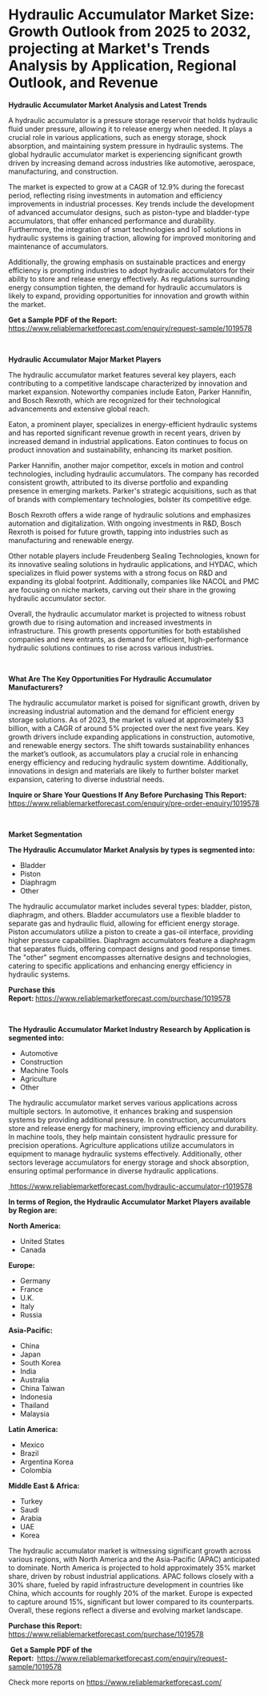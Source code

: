 <p><h1>Hydraulic Accumulator Market Size: Growth Outlook from 2025 to 2032, projecting at Market's Trends Analysis by Application, Regional Outlook, and Revenue</h1></p><p><strong>Hydraulic Accumulator Market Analysis and Latest Trends</strong></p>
<p><p>A hydraulic accumulator is a pressure storage reservoir that holds hydraulic fluid under pressure, allowing it to release energy when needed. It plays a crucial role in various applications, such as energy storage, shock absorption, and maintaining system pressure in hydraulic systems. The global hydraulic accumulator market is experiencing significant growth driven by increasing demand across industries like automotive, aerospace, manufacturing, and construction.</p><p>The market is expected to grow at a CAGR of 12.9% during the forecast period, reflecting rising investments in automation and efficiency improvements in industrial processes. Key trends include the development of advanced accumulator designs, such as piston-type and bladder-type accumulators, that offer enhanced performance and durability. Furthermore, the integration of smart technologies and IoT solutions in hydraulic systems is gaining traction, allowing for improved monitoring and maintenance of accumulators.</p><p>Additionally, the growing emphasis on sustainable practices and energy efficiency is prompting industries to adopt hydraulic accumulators for their ability to store and release energy effectively. As regulations surrounding energy consumption tighten, the demand for hydraulic accumulators is likely to expand, providing opportunities for innovation and growth within the market.</p></p>
<p><strong>Get a Sample PDF of the Report:&nbsp;</strong> <a href="https://www.reliablemarketforecast.com/enquiry/request-sample/1019578?utm_campaign=3282&utm_medium=2&utm_source=Github&utm_content=ia&utm_term=10042025&utm_id=hydraulic-accumulator">https://www.reliablemarketforecast.com/enquiry/request-sample/1019578</a></p>
<p>&nbsp;</p>
<p><strong>Hydraulic Accumulator Major Market Players</strong></p>
<p><p>The hydraulic accumulator market features several key players, each contributing to a competitive landscape characterized by innovation and market expansion. Noteworthy companies include Eaton, Parker Hannifin, and Bosch Rexroth, which are recognized for their technological advancements and extensive global reach.</p><p>Eaton, a prominent player, specializes in energy-efficient hydraulic systems and has reported significant revenue growth in recent years, driven by increased demand in industrial applications. Eaton continues to focus on product innovation and sustainability, enhancing its market position.</p><p>Parker Hannifin, another major competitor, excels in motion and control technologies, including hydraulic accumulators. The company has recorded consistent growth, attributed to its diverse portfolio and expanding presence in emerging markets. Parker's strategic acquisitions, such as that of brands with complementary technologies, bolster its competitive edge.</p><p>Bosch Rexroth offers a wide range of hydraulic solutions and emphasizes automation and digitalization. With ongoing investments in R&D, Bosch Rexroth is poised for future growth, tapping into industries such as manufacturing and renewable energy.</p><p>Other notable players include Freudenberg Sealing Technologies, known for its innovative sealing solutions in hydraulic applications, and HYDAC, which specializes in fluid power systems with a strong focus on R&D and expanding its global footprint. Additionally, companies like NACOL and PMC are focusing on niche markets, carving out their share in the growing hydraulic accumulator sector.</p><p>Overall, the hydraulic accumulator market is projected to witness robust growth due to rising automation and increased investments in infrastructure. This growth presents opportunities for both established companies and new entrants, as demand for efficient, high-performance hydraulic solutions continues to rise across various industries.</p></p>
<p>&nbsp;</p>
<p><strong>What Are The Key Opportunities For Hydraulic Accumulator Manufacturers?</strong></p>
<p><p>The hydraulic accumulator market is poised for significant growth, driven by increasing industrial automation and the demand for efficient energy storage solutions. As of 2023, the market is valued at approximately $3 billion, with a CAGR of around 5% projected over the next five years. Key growth drivers include expanding applications in construction, automotive, and renewable energy sectors. The shift towards sustainability enhances the market’s outlook, as accumulators play a crucial role in enhancing energy efficiency and reducing hydraulic system downtime. Additionally, innovations in design and materials are likely to further bolster market expansion, catering to diverse industrial needs.</p></p>
<p><strong>Inquire or Share Your Questions If Any Before Purchasing This Report:</strong> <a href="https://www.reliablemarketforecast.com/enquiry/pre-order-enquiry/1019578?utm_campaign=3282&utm_medium=2&utm_source=Github&utm_content=ia&utm_term=10042025&utm_id=hydraulic-accumulator">https://www.reliablemarketforecast.com/enquiry/pre-order-enquiry/1019578</a></p>
<p>&nbsp;</p>
<p><strong>Market Segmentation</strong></p>
<p><strong>The Hydraulic Accumulator Market Analysis by types is segmented into:</strong></p>
<p><ul><li>Bladder</li><li>Piston</li><li>Diaphragm</li><li>Other</li></ul></p>
<p><p>The hydraulic accumulator market includes several types: bladder, piston, diaphragm, and others. Bladder accumulators use a flexible bladder to separate gas and hydraulic fluid, allowing for efficient energy storage. Piston accumulators utilize a piston to create a gas-oil interface, providing higher pressure capabilities. Diaphragm accumulators feature a diaphragm that separates fluids, offering compact designs and good response times. The "other" segment encompasses alternative designs and technologies, catering to specific applications and enhancing energy efficiency in hydraulic systems.</p></p>
<p><strong>Purchase this Report:&nbsp;</strong><a href="https://www.reliablemarketforecast.com/purchase/1019578?utm_campaign=3282&utm_medium=2&utm_source=Github&utm_content=ia&utm_term=10042025&utm_id=hydraulic-accumulator">https://www.reliablemarketforecast.com/purchase/1019578</a></p>
<p>&nbsp;</p>
<p><strong>The Hydraulic Accumulator Market Industry Research by Application is segmented into:</strong></p>
<p><ul><li>Automotive</li><li>Construction</li><li>Machine Tools</li><li>Agriculture</li><li>Other</li></ul></p>
<p><p>The hydraulic accumulator market serves various applications across multiple sectors. In automotive, it enhances braking and suspension systems by providing additional pressure. In construction, accumulators store and release energy for machinery, improving efficiency and durability. In machine tools, they help maintain consistent hydraulic pressure for precision operations. Agriculture applications utilize accumulators in equipment to manage hydraulic systems effectively. Additionally, other sectors leverage accumulators for energy storage and shock absorption, ensuring optimal performance in diverse hydraulic applications.</p></p>
<p><a href="https://www.reliablemarketforecast.com/hydraulic-accumulator-r1019578?utm_campaign=3282&utm_medium=2&utm_source=Github&utm_content=ia&utm_term=10042025&utm_id=hydraulic-accumulator">&nbsp;https://www.reliablemarketforecast.com/hydraulic-accumulator-r1019578</a></p>
<p><strong>In terms of Region, the Hydraulic Accumulator Market Players available by Region are:</strong></p>
<p>
    <p> <strong> North America: </strong>
        <ul>
            <li>United States</li>
            <li>Canada</li>
        </ul>
        </p> 
    <p> <strong> Europe: </strong>
        <ul>
            <li>Germany</li>
            <li>France</li>
            <li>U.K.</li>
            <li>Italy</li>
            <li>Russia</li>
        </ul>
        </p> 
    <p> <strong> Asia-Pacific: </strong>
        <ul>
            <li>China</li>
            <li>Japan</li>
            <li>South Korea</li>
            <li>India</li>
            <li>Australia</li>
            <li>China Taiwan</li>
            <li>Indonesia</li>
            <li>Thailand</li>
            <li>Malaysia</li>
        </ul>
        </p> 
    <p> <strong> Latin America: </strong>
        <ul>
            <li>Mexico</li>
            <li>Brazil</li>
            <li>Argentina Korea</li>
            <li>Colombia</li>
        </ul>
        </p> 
    <p> <strong> Middle East & Africa: </strong>
        <ul>
            <li>Turkey</li>
            <li>Saudi</li>
            <li>Arabia</li>
            <li>UAE</li>
            <li>Korea</li>
        </ul>
    </p>
    </p>
<p><p>The hydraulic accumulator market is witnessing significant growth across various regions, with North America and the Asia-Pacific (APAC) anticipated to dominate. North America is projected to hold approximately 35% market share, driven by robust industrial applications. APAC follows closely with a 30% share, fueled by rapid infrastructure development in countries like China, which accounts for roughly 20% of the market. Europe is expected to capture around 15%, significant but lower compared to its counterparts. Overall, these regions reflect a diverse and evolving market landscape.</p></p>
<p><strong>Purchase this Report: </strong><a href="https://www.reliablemarketforecast.com/purchase/1019578?utm_campaign=3282&utm_medium=2&utm_source=Github&utm_content=ia&utm_term=10042025&utm_id=hydraulic-accumulator">https://www.reliablemarketforecast.com/purchase/1019578</a></p>
<p>&nbsp;<strong>Get a Sample PDF of the Report:&nbsp;&nbsp;</strong><a href="https://www.reliablemarketforecast.com/enquiry/request-sample/1019578?utm_campaign=3282&utm_medium=2&utm_source=Github&utm_content=ia&utm_term=10042025&utm_id=hydraulic-accumulator">https://www.reliablemarketforecast.com/enquiry/request-sample/1019578</a></p>
<p><strong></strong></p>
<p>Check more reports on <a href="https://www.reliablemarketforecast.com/?utm_campaign=3282&utm_medium=2&utm_source=Github&utm_content=ia&utm_term=10042025&utm_id=hydraulic-accumulator">https://www.reliablemarketforecast.com/</a></p>